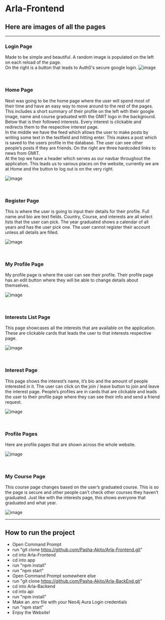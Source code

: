 # Arla-Frontend
## Here are images of all the pages
***

### Login Page
Made to be simple and beautiful. A random image is populated on the left on each reload of the page. <br> On the right is a button that leads to Auth0's secure google login.
![image](https://user-images.githubusercontent.com/55661677/169355756-df1865a5-d5ee-4326-9843-af3dd12d365b.png)

<br>

### Home Page
Next was going to be the home page where the user will spend most of their time and have an easy way to move around to the rest of the pages. This includes a short summary of their profile on the left with their google image, name and course graduated with the GMIT logo in the background. Below that is their followed interests. Every interest is clickable and redirects them to the respective interest page. <br>
In the middle we have the feed which allows the user to make posts by writing some text in the textfield and hitting enter. This makes a post which is saved to the users profile in the database. The user can see other people’s posts if they are friends. On the right are three hardcoded links to news from GMIT. <br>
At the top we have a header which serves as our navbar throughout the application. This leads us to various places on the website, currently we are at Home and the button to log out is on the very right.

![image](https://user-images.githubusercontent.com/55661677/169356740-b26d1317-27df-49d4-a529-3ec40dad01f9.png)

<br>

### Register Page
This is where the user is going to input their details for their profile. Full name and bio are text fields. Country, Course, and interests are all select lists that the user can pick. The year graduated shows a calendar of all years and has the user pick one. The user cannot register their account unless all details are filled.

![image](https://user-images.githubusercontent.com/55661677/169357208-568dee97-954c-48a0-a678-97a15c0f35b8.png)

<br>

### My Profile Page
My profile page is where the user can see their profile. Their profile page has an edit button where they will be able to change details about themselves.

![image](https://user-images.githubusercontent.com/55661677/169357382-1aaf2931-5941-4186-936d-acfa7d3acfa4.png)

<br>

### Interests List Page
This page showcases all the interests that are available on the application. These are clickable cards that leads the user to that interests respective page.

![image](https://user-images.githubusercontent.com/55661677/169357494-e4db3e93-93c8-432e-8d17-962225900a0d.png)

<br>

### Interest Page
This page shows the interest’s name, it’s bio and the amount of people interested in it. The user can click on the join / leave button to join and leave the interest page. People’s profiles are in cards that are clickable and leads the user to their profile page where they can see their info and send a friend request.

![image](https://user-images.githubusercontent.com/55661677/169357615-a8515613-448e-4e43-8eea-1af125913191.png)

<br>

### Profile Pages
Here are profile pages that are shown across the whole website.

![image](https://user-images.githubusercontent.com/55661677/169357710-75f69596-3405-4a95-bfa6-aeff1ca3e0d6.png)

<br>

### My Course Page
This course page changes based on the user’s graduated course. This is so the page is secure and other people can’t check other courses they haven’t graduated. Just like with the interests page, this shows everyone that graduated and what year.

![image](https://user-images.githubusercontent.com/55661677/169357958-8a6bc772-2e62-4f2a-b832-f521642a9ae6.png)

***

## How to run the project
* Open Command Prompt
* run "git clone https://github.com/Pasha-Akito/Arla-Frontend.git"
* cd into Arla-Frontend
* cd into app
* run "npm install"
* run "npm start"
* Open Command Prompt somewhere else
* run "git clone https://github.com/Pasha-Akito/Arla-BackEnd.git"
* cd into Arla-Backend
* cd into api
* run "npm install"
* Make an .env file with your Neo4j Aura Login credentials
* run "npm start"
* Enjoy the Website!
